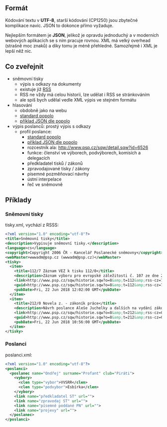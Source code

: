 
## Formát

Kódování textu v **UTF-8**, starší kódování (CP1250) jsou zbytečné komplikace navíc. JSON to dokonce přímo vyžaduje.

Nejlepším formátem je **JSON**, jelikož je opravdu jednoduchý a v moderních webových aplikacích se s ním pracuje rovnou. XML má velký overhead (strašně moc znaků) a díky tomu je méně přehledné. Samozřejmě i XML je lepší něž nic.

## Co zveřejnit

- sněmovní tisky
  - výpis s odkazy na dokumenty
  - existuje již [RSS](http://www.psp.cz/rss/tisky.rss)
  - RSS ne vždy má celou historii, lze udělat i RSS se stránkováním
  - ale spíš bych udělal vedle XML výpis ve stejném formátu
- hlasování
  - obdobně jako na webu
  - [standard popolo](http://www.popoloproject.com/specs/motion.html)
  - [příklad JSON dle popolo](./motion_example.json)
- výpis poslanců: prostý výpis s odkazy
  - profil poslance:
    - [standard popolo](http://www.popoloproject.com/specs/person.html)
    - [příklad JSON dle popolo](./person_example.json)
    - rozcestník ala: http://www.psp.cz/sqw/detail.sqw?id=6526
    - funkce: členství ve výborech, podvýborech, komisích a delegacích
    - předkladatel tisků / zákonů
    - zpravodajované tisky / zákony
    - písemné pozměňovací návrhy
    - ústní interpelace
    - řeč ve sněmovně

## Příklady

### Sněmovní tisky

tisky.xml, vychází z RSSS:

```XML
<?xml version="1.0" encoding="utf-8"?>
<title>Sněmovní tisky</title>
<description>Vypisuje sněmovní tisky.</description>
<language>cs</language>
<copyright>Copyright 2006 ČR - Kancelář Poslanecké sněmovny</copyright>
<webMaster>wwwadm@psp.cz (wwwadm@psp.cz)</webMaster>
<tisky>
  <item>
    <title>112/7 Záznam VEZ k tisku 112/0</title>
    <description>Záznam výboru pro evropské záležitosti č. 107 ze dne 20. června 2018 k návrhu poslanců Vojtěcha Filipa, Pavla Kováčika, Miloslavy Vostré, Stanislava Grospiče a Květy Matušovské na vydání zákona o zrušení zákona č. 99/2000 Sb., o zákazu dodávek pro jadernou elektrárnu Búšehr</description>
    <link>http://www.psp.cz/sqw/historie.sqw?o=8&amp;t=112&amp;rss-cz=7</link>
    <guid>http://www.psp.cz/sqw/historie.sqw?o=8&amp;t=112&amp;rss-cz=7</guid>
    <pubDate>Fri, 22 Jun 2018 12:02:00 GMT</pubDate>
  </item>
  <item>
    <title>212/0 Novela z. - zákoník práce</title>
    <description>Návrh poslance Aleše Juchelky a dalších na vydání zákona, kterým se mění zákon č. 262/2006 Sb., zákoník práce, ve znění pozdějších předpisů, a další související zákony</description>
    <link>http://www.psp.cz/sqw/historie.sqw?o=8&amp;t=212&amp;rss-cz=0</link>
    <guid>http://www.psp.cz/sqw/historie.sqw?o=8&amp;t=212&amp;rss-cz=0</guid>
    <pubDate>Fri, 22 Jun 2018 10:56:00 GMT</pubDate>
  </item>
</tisky>
```

### Poslanci

poslanci.xml:

```XML
<?xml version="1.0" encoding="utf-8"?>
<poslanci>
  <poslanec name="Ondřej" surname="Profant" club="Piráti">
    <vybory>
      <clen type="vybor">VVSRR</clen>
      <clen type="podvybor">Esbírka</clen>
    </vybory>
    <link name="předkladatel ST" url="">
    <link name="zpravodaj ST" url="">
    <link name="písemně poddané PN" url="">
    <link name="projevy" url="">
  </poslanec>
</poslanci>
```
